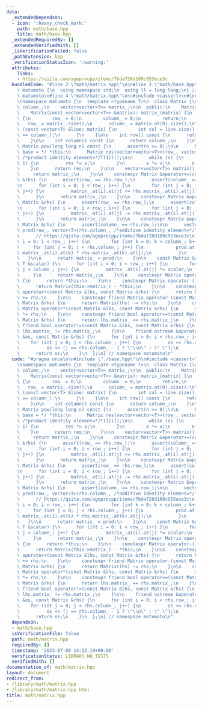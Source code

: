 ```yaml
---
data:
  _extendedDependsOn:
  - icon: ':heavy_check_mark:'
    path: math/base.hpp
    title: math/base.hpp
  _extendedRequiredBy: []
  _extendedVerifiedWith: []
  _isVerificationFailed: false
  _pathExtension: hpp
  _verificationStatusIcon: ':warning:'
  attributes:
    links:
    - https://qiita.com/ageprocpp/items/7bda728d109c953ece3c
  bundledCode: "#line 2 \"math/matrix.hpp\"\n\n#line 2 \"math/base.hpp\"\n\nnamespace\
    \ matumoto {\n  using namespace std;\n  using ll = long long;\n} // namespace\
    \ matumoto\n#line 4 \"math/matrix.hpp\"\n\n#include <cassert>\n#include <vector>\n\
    \nnamespace matumoto {\n  template <typename T>\n  class Matrix {\n    int row_,\
    \ column_;\n    vector<vector<T>> matrix_;\n\n  public:\n    Matrix() = default;\n\
    \    Matrix(const vector<vector<T>> &matrix): matrix_(matrix) {\n      if (matrix.empty())\
    \ {\n        row_ = 0;\n        column_ = 0;\n        return;\n      }\n\n   \
    \   row_ = matrix_.size();\n      column_ = matrix.at(0).size();\n\n      for\
    \ (const vector<T> &line: matrix) {\n        int col = line.size();\n        assert(col\
    \ == column_);\n      }\n    }\n\n    int row() const {\n      return row_;\n\
    \    }\n\n    int column() const {\n      return column_;\n    }\n\n    constexpr\
    \ Matrix pow(long long n) const {\n      assert(n >= 0);\n\n      Matrix x = /*\
    \ base = */ *this;\n      Matrix res(vector<vector<T>>(row_, vector<T>(column_,\
    \ /*product identity element=*/T(1))));\n\n      while (n) {\n        if (n &\
    \ 1) {\n          res *= x;\n        }\n        x *= x;\n        n >>= 1;\n  \
    \    }\n      return res;\n    }\n\n    vector<vector<T>> matrix() const {\n \
    \     return matrix_;\n    }\n\n    constexpr Matrix &operator+=(const Matrix\
    \ &rhs) {\n      assert(row_ == rhs.row_);\n      assert(column_ == rhs.column_);\n\
    \n      for (int i = 0; i < row_; i++) {\n        for (int j = 0; j < column_;\
    \ j++) {\n          matrix_.at(i).at(j) += rhs.matrix_.at(i).at(j);\n        }\n\
    \      }\n      return matrix_;\n    }\n\n    constexpr Matrix &operator-=(const\
    \ Matrix &rhs) {\n      assert(row_ == rhs.row_);\n      assert(column_ == rhs.column_);\n\
    \n      for (int i = 0; i < row_; i++) {\n        for (int j = 0; j < column_;\
    \ j++) {\n          matrix_.at(i).at(j) -= rhs.matrix_.at(i).at(j);\n        }\n\
    \      }\n      return matrix_;\n    }\n\n    constexpr Matrix &operator*=(const\
    \ Matrix &rhs) {\n      assert(column_ == rhs.row_);\n\n      vector<vector<T>>\
    \ prod(row_, vector<T>(rhs.column_, /*additive identity element=*/T(0)));\n\n\
    \      // https://qiita.com/ageprocpp/items/7bda728d109c953ece3c\n      for (int\
    \ i = 0; i < row_; i++) {\n        for (int k = 0; k < column_; k++) {\n     \
    \     for (int j = 0; j < rhs.column_; j++) {\n            prod.at(i).at(j) +=\
    \ matrix_.at(i).at(k) * rhs.matrix_.at(k).at(j);\n          }\n        }\n   \
    \   }\n\n      return matrix_ = prod;\n    }\n\n    const Matrix &operator*=(const\
    \ T &scalar) {\n      for (int i = 0; i < row_; i++) {\n        for (int j = 0;\
    \ j < column_; j++) {\n          matrix_.at(i).at(j) *= scalar;\n        }\n \
    \     }\n      return matrix_;\n    }\n\n    constexpr Matrix operator+() const\
    \ {\n      return *this;\n    }\n\n    constexpr Matrix operator-() const {\n\
    \      return Matrix(this->matrix_) - *this;\n    }\n\n    constexpr friend Matrix\
    \ operator+(const Matrix &lhs, const Matrix &rhs) {\n      return Matrix(lhs)\
    \ += rhs;\n    }\n\n    constexpr friend Matrix operator-(const Matrix &lhs, const\
    \ Matrix &rhs) {\n      return Matrix(lhs) -= rhs;\n    }\n\n    constexpr friend\
    \ Matrix operator*(const Matrix &lhs, const Matrix &rhs) {\n      return Matrix(lhs)\
    \ *= rhs;\n    }\n\n    constexpr friend bool operator==(const Matrix &lhs, const\
    \ Matrix &rhs) {\n      return lhs.matrix_ == rhs.matrix_;\n    }\n\n    constexpr\
    \ friend bool operator!=(const Matrix &lhs, const Matrix &rhs) {\n      return\
    \ lhs.matrix_ != rhs.matrix_;\n    }\n\n    friend ostream &operator<<(ostream\
    \ &os, const Matrix &rhs) {\n      for (int i = 0; i < rhs.row_; i++) {\n    \
    \    for (int j = 0; j < rhs.column_; j++) {\n          os << rhs.matrix_.at(i).at(j);\n\
    \          os << (j == rhs.column_ - 1 ? \"\\n\" : \" \");\n        }\n      }\n\
    \      return os;\n    }\n  };\n} // namespace matumoto\n"
  code: "#pragma once\n\n#include \"./base.hpp\"\n\n#include <cassert>\n#include <vector>\n\
    \nnamespace matumoto {\n  template <typename T>\n  class Matrix {\n    int row_,\
    \ column_;\n    vector<vector<T>> matrix_;\n\n  public:\n    Matrix() = default;\n\
    \    Matrix(const vector<vector<T>> &matrix): matrix_(matrix) {\n      if (matrix.empty())\
    \ {\n        row_ = 0;\n        column_ = 0;\n        return;\n      }\n\n   \
    \   row_ = matrix_.size();\n      column_ = matrix.at(0).size();\n\n      for\
    \ (const vector<T> &line: matrix) {\n        int col = line.size();\n        assert(col\
    \ == column_);\n      }\n    }\n\n    int row() const {\n      return row_;\n\
    \    }\n\n    int column() const {\n      return column_;\n    }\n\n    constexpr\
    \ Matrix pow(long long n) const {\n      assert(n >= 0);\n\n      Matrix x = /*\
    \ base = */ *this;\n      Matrix res(vector<vector<T>>(row_, vector<T>(column_,\
    \ /*product identity element=*/T(1))));\n\n      while (n) {\n        if (n &\
    \ 1) {\n          res *= x;\n        }\n        x *= x;\n        n >>= 1;\n  \
    \    }\n      return res;\n    }\n\n    vector<vector<T>> matrix() const {\n \
    \     return matrix_;\n    }\n\n    constexpr Matrix &operator+=(const Matrix\
    \ &rhs) {\n      assert(row_ == rhs.row_);\n      assert(column_ == rhs.column_);\n\
    \n      for (int i = 0; i < row_; i++) {\n        for (int j = 0; j < column_;\
    \ j++) {\n          matrix_.at(i).at(j) += rhs.matrix_.at(i).at(j);\n        }\n\
    \      }\n      return matrix_;\n    }\n\n    constexpr Matrix &operator-=(const\
    \ Matrix &rhs) {\n      assert(row_ == rhs.row_);\n      assert(column_ == rhs.column_);\n\
    \n      for (int i = 0; i < row_; i++) {\n        for (int j = 0; j < column_;\
    \ j++) {\n          matrix_.at(i).at(j) -= rhs.matrix_.at(i).at(j);\n        }\n\
    \      }\n      return matrix_;\n    }\n\n    constexpr Matrix &operator*=(const\
    \ Matrix &rhs) {\n      assert(column_ == rhs.row_);\n\n      vector<vector<T>>\
    \ prod(row_, vector<T>(rhs.column_, /*additive identity element=*/T(0)));\n\n\
    \      // https://qiita.com/ageprocpp/items/7bda728d109c953ece3c\n      for (int\
    \ i = 0; i < row_; i++) {\n        for (int k = 0; k < column_; k++) {\n     \
    \     for (int j = 0; j < rhs.column_; j++) {\n            prod.at(i).at(j) +=\
    \ matrix_.at(i).at(k) * rhs.matrix_.at(k).at(j);\n          }\n        }\n   \
    \   }\n\n      return matrix_ = prod;\n    }\n\n    const Matrix &operator*=(const\
    \ T &scalar) {\n      for (int i = 0; i < row_; i++) {\n        for (int j = 0;\
    \ j < column_; j++) {\n          matrix_.at(i).at(j) *= scalar;\n        }\n \
    \     }\n      return matrix_;\n    }\n\n    constexpr Matrix operator+() const\
    \ {\n      return *this;\n    }\n\n    constexpr Matrix operator-() const {\n\
    \      return Matrix(this->matrix_) - *this;\n    }\n\n    constexpr friend Matrix\
    \ operator+(const Matrix &lhs, const Matrix &rhs) {\n      return Matrix(lhs)\
    \ += rhs;\n    }\n\n    constexpr friend Matrix operator-(const Matrix &lhs, const\
    \ Matrix &rhs) {\n      return Matrix(lhs) -= rhs;\n    }\n\n    constexpr friend\
    \ Matrix operator*(const Matrix &lhs, const Matrix &rhs) {\n      return Matrix(lhs)\
    \ *= rhs;\n    }\n\n    constexpr friend bool operator==(const Matrix &lhs, const\
    \ Matrix &rhs) {\n      return lhs.matrix_ == rhs.matrix_;\n    }\n\n    constexpr\
    \ friend bool operator!=(const Matrix &lhs, const Matrix &rhs) {\n      return\
    \ lhs.matrix_ != rhs.matrix_;\n    }\n\n    friend ostream &operator<<(ostream\
    \ &os, const Matrix &rhs) {\n      for (int i = 0; i < rhs.row_; i++) {\n    \
    \    for (int j = 0; j < rhs.column_; j++) {\n          os << rhs.matrix_.at(i).at(j);\n\
    \          os << (j == rhs.column_ - 1 ? \"\\n\" : \" \");\n        }\n      }\n\
    \      return os;\n    }\n  };\n} // namespace matumoto\n"
  dependsOn:
  - math/base.hpp
  isVerificationFile: false
  path: math/matrix.hpp
  requiredBy: []
  timestamp: '2023-07-08 14:12:19+09:00'
  verificationStatus: LIBRARY_NO_TESTS
  verifiedWith: []
documentation_of: math/matrix.hpp
layout: document
redirect_from:
- /library/math/matrix.hpp
- /library/math/matrix.hpp.html
title: math/matrix.hpp
---
```

